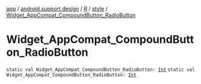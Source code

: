 [app](../../../index.md) / [android.support.design](../../index.md) / [R](../index.md) / [style](index.md) / [Widget_AppCompat_CompoundButton_RadioButton](./-widget_-app-compat_-compound-button_-radio-button.md)

# Widget_AppCompat_CompoundButton_RadioButton

`static val Widget_AppCompat_CompoundButton_RadioButton: `[`Int`](https://kotlinlang.org/api/latest/jvm/stdlib/kotlin/-int/index.html)
`static val Widget_AppCompat_CompoundButton_RadioButton: `[`Int`](https://kotlinlang.org/api/latest/jvm/stdlib/kotlin/-int/index.html)